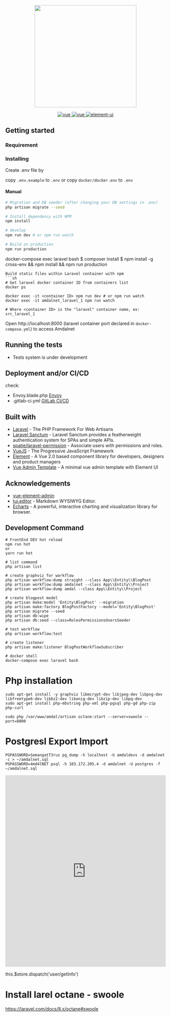<p align="center">
  <img width="320" src="http://153.92.4.138/amdal_info/img/logo.png">
</p>
<p align="center">
  <a href="https://laravel.com">
    <img src="https://img.shields.io/badge/laravel-7.3-brightgreen.svg" alt="vue">
  </a>
  <a href="https://github.com/vuejs/vue">
    <img src="https://img.shields.io/badge/vue-2.6.10-brightgreen.svg" alt="vue">
  </a>
  <a href="https://github.com/ElemeFE/element">
    <img src="https://img.shields.io/badge/element--ui-2.13.0-brightgreen.svg" alt="element-ui">
  </a>
</p>


## Getting started

### Requirement

### Installing

Create .env file by

copy `.env.example` to `.env`
or
copy `docker/docker.env` to `.env`
#### Manual

```bash
# Migration and DB seeder (after changing your DB settings in .env)
php artisan migrate --seed

# Install dependency with NPM
npm install

# develop
npm run dev # or npm run watch

# Build on production
npm run production
```


docker-compose exec laravel bash
$ composer install
$ npm install -g cross-env && npm install && npm run production
```
Build static files within Laravel container with npm
```sh
# Get laravel docker container ID from containers list
docker ps

docker exec -it <container ID> npm run dev # or npm run watch
docker exec -it amdalnet_laravel_1 npm run watch

# Where <container ID> is the "laravel" container name, ex: src_laravel_1
```
Open http://localhost:8000 (laravel container port declared in `docker-compose.yml`) to access Amdalnet

## Running the tests
* Tests system is under development

## Deployment and/or CI/CD
check:
- Envoy.blade.php [Envoy](https://laravel.com/docs/5.8/envoy)
- .gitlab-ci.yml [GitLab CI/CD](https://about.gitlab.com/product/continuous-integration/)
## Built with
* [Laravel](https://laravel.com/) - The PHP Framework For Web Artisans
* [Laravel Sanctum](https://github.com/laravel/sanctum/) - Laravel Sanctum provides a featherweight authentication system for SPAs and simple APIs.
* [spatie/laravel-permission](https://github.com/spatie/laravel-permission) - Associate users with permissions and roles.
* [VueJS](https://vuejs.org/) - The Progressive JavaScript Framework
* [Element](https://element.eleme.io/) - A  Vue 2.0 based component library for developers, designers and product managers
* [Vue Admin Template](https://github.com/PanJiaChen/vue-admin-template) - A minimal vue admin template with Element UI


## Acknowledgements

* [vue-element-admin](https://panjiachen.github.io/vue-element-admin/#/) 
* [tui.editor](https://github.com/nhnent/tui.editor) - Markdown WYSIWYG Editor.
* [Echarts](http://echarts.apache.org/) - A powerful, interactive charting and visualization library for browser.


## Development Command

```
# FrontEnd DEV hot reload
npm run hot
or
yarn run hot

# list command
php artisan list

# create graphviz for workflow 
php artisan workflow:dump straight --class App\\Entity\\BlogPost
php artisan workflow:dump amdalnet --class App\\Entity\\Project
php artisan workflow:dump amdal --class App\\Entity\\Project

# create blogpost model
php artisan make:model 'Entity\BlogPost' --migration
php artisan make:factory BlogPostFactory --model='Entity\BlogPost'
php artisan migrate --seed
php artisan db:wipe
php artisan db:seed --class=RolesPermissionsUsersSeeder

# test workflow
php artisan workflow:test

# create listener
php artisan make:listener BlogPostWorkflowSubscriber

# docker shell
docker-compose exec laravel bash
```

# Php installation
```
sudo apt-get install -y graphviz libmcrypt-dev libjpeg-dev libpng-dev libfreetype6-dev libbz2-dev libonig-dev libzip-dev libpq-dev
sudo apt-get install php-mbstring php-xml php-pgsql php-gd php-zip php-curl
```

```
sudo php /var/www/amdal/artisan octane:start --server=swoole --port=8000 
```

# Postgresl Export Import
```
PGPASSWORD=SemangatT3rus pg_dump -h localhost -U amdaldevs -d amdalnet -c > ~/amdalnet.sql
PGPASSWORD=4md4lNET psql -h 103.172.205.4 -d amdalnet -U postgres -f ~/amdalnet.sql
```

<iframe name="embed_readwrite" src="http://192.168.7.23:9001/p/6?showControls=true&showChat=true&showLineNumbers=true&useMonospaceFont=false" width="100%" height="600" frameborder="0"></iframe>

this.$store.dispatch('user/getInfo')

# Install larel octane - swoole

https://laravel.com/docs/8.x/octane#swoole

